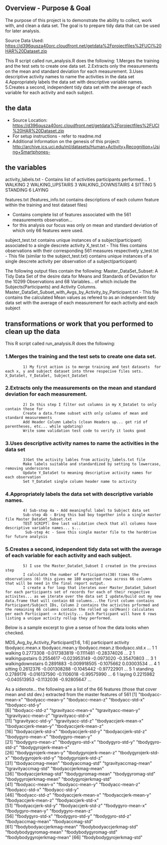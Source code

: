 
## Overview - Purpose & Goal
The purpose of this project is to demonstrate the ability to collect, work with, and clean a data set. 
The goal is to prepare tidy data that can be used for later analysis. 
 
Source Data Used: https://d396qusza40orc.cloudfront.net/getdata%2Fprojectfiles%2FUCI%20HAR%20Dataset.zip
 
This R script called run_analysis.R does the following:
  1.Merges the training and the test sets to create one data set.
  2.Extracts only the measurements on the mean and standard deviation for each measurement. 
  3.Uses descriptive activity names to name the activities in the data set
  4.Appropriately labels the data set with descriptive variable names. 
  5.Creates a second, independent tidy data set with the average of each variable for each activity and each subject. 




## the data
- Source Location: https://d396qusza40orc.cloudfront.net/getdata%2Fprojectfiles%2FUCI%20HAR%20Dataset.zip
- For setup instructions - refer to readme.md
- Additional Information on the genesis of this project: http://archive.ics.uci.edu/ml/datasets/Human+Activity+Recognition+Using+Smartphones- 

## the variables
activity_labels.txt - Contains list of activities participants performed...
  1 WALKING
  2 WALKING_UPSTAIRS
  3 WALKING_DOWNSTAIRS
  4 SITTING
  5 STANDING
  6 LAYING

features.txt (features_info.txt contains descriptions of each column feature within the training and test dataset files)
  - Contains complete list of features associated with the 561 measurements observation... 
  - for this analysis our focus was only on mean and standard deviation of which only 66 features were used.

subject_test.txt contains unique instances of a subject(participant) associated to a single descrete activity
X_test.txt - This files contains observations with their corresponding 561 measures respectively 
y_test.txt - This file (similar to the subject_test.txt) contains unique instances of a single descrete activity per observation of a subject(participant)

The following output files contain the following:
Master_DataSet_Subset: A Tidy Data Set of the desire data for Means and Standards of Deviation for the 10299 Observations and 68 Variables... of which include the Subjects(Participants) and Activity Columns. 
Master_DataSet_Subset_with_Avgs_by_Activity_by_Participant.txt - This file contains the calculated Mean values as refered to as an independent tidy data set with the average of each measurement for each activity and each subject


## transformations or work that you performed to clean up the data 

 This R script called run_analysis.R does the following:
###       1.Merges the training and the test sets to create one data set.
            1) My first action is to merge training and test datasets  for each x, y and subject dataset into three respecive files sets.  X_DataSet, Y_DataSet, Subject_DataSet
###     2.Extracts only the measurements on the mean and standard deviation for each measurement. 
            2) In this step I filter out columns in my X_DataSet to only contain those for 
            Create a data.frame subset with only columns of mean and standard measurements
            Add Header Column Labels (clean Headers up... get rid of parentheses, etc... while updating)
            Write some validation test code to verify it looks good
###     3.Uses descriptive activity names to name the activities in the data set
            3)Get the activity lables from activity_labels.txt file 
            Make labels suitable and standardized by setting to lowercase, removing underscores
            Update Y_DataSet to meaning descriptive activity names for each observation
            Set Y_DataSet single column header name to activity
            
###     4.Appropriately labels the data set with descriptive variable names. 
            4) Sub-step 4a - Add meaningful label to Subject data set  
            Sub-step 4b - Bring this bad boy together into a single master file Master_DataSet_Subset.txt
            TEST SCRIPT: One last validation check that all columns have descriptive variable names... s...
             Sub-step 4c - Save this single master file to the harddrive for future analysis
###     5.Creates a second, independent tidy data set with the average of each variable for each activity and each subject. 
            5) I use the Master_DataSet_Subset I created in the previous step
            I calculate the number of Participants(30) times the observations (6) this gives me 180 expected rows across 66 columns that will be need in the final report output. 
            I create a for loop that iterates over Master_DataSet_Subset for each participants set of records for each of their respective activites... as we iterate over the data set I update/build out my new data.frame that will contain 68 columns...the first column contains Participant/Subject IDs, Column 2 contains the activites prformed and the remaining 66 columns contain the rolled up colMean() calculates per each Participant -> Activity... Each Particpant will have 6 rows listing a unique activity rollup they performed.
            
Below is a sample excerpt to give a sense of how the data looks when checked.
            
 MDS_Avg_by_Activity_Participant[1:6, 1:6]
  participant          activity tbodyacc.mean.x tbodyacc.mean.y tbodyacc.mean.z tbodyacc.std.x ...
1           1           walking       0.2773308    -0.017383819      -0.1111481    -0.28374026 ...
2           1   walkingupstairs       0.2554617    -0.023953149      -0.0973020    -0.35470803 ...
3           1 walkingdownstairs       0.2891883    -0.009918505      -0.1075662     0.03003534 ...
4           1           sitting       0.2612376    -0.001308288      -0.1045442    -0.97722901 ...
5           1          standing       0.2789176    -0.016137590      -0.1106018    -0.99575990 ...
6           1            laying       0.2215982    -0.040513953      -0.1132036    -0.92805647 ...




As a sidenote... the following are a list of the 66 features (those that cover mean and std dev.) extracted from the master features of 561
[1] "tbodyacc-mean-x"           "tbodyacc-mean-y"           "tbodyacc-mean-z"           "tbodyacc-std-x"            "tbodyacc-std-y"           
 [6] "tbodyacc-std-z"            "tgravityacc-mean-x"        "tgravityacc-mean-y"        "tgravityacc-mean-z"        "tgravityacc-std-x"        
[11] "tgravityacc-std-y"         "tgravityacc-std-z"         "tbodyaccjerk-mean-x"       "tbodyaccjerk-mean-y"       "tbodyaccjerk-mean-z"      
[16] "tbodyaccjerk-std-x"        "tbodyaccjerk-std-y"        "tbodyaccjerk-std-z"        "tbodygyro-mean-x"          "tbodygyro-mean-y"         
[21] "tbodygyro-mean-z"          "tbodygyro-std-x"           "tbodygyro-std-y"           "tbodygyro-std-z"           "tbodygyrojerk-mean-x"     
[26] "tbodygyrojerk-mean-y"      "tbodygyrojerk-mean-z"      "tbodygyrojerk-std-x"       "tbodygyrojerk-std-y"       "tbodygyrojerk-std-z"      
[31] "tbodyaccmag-mean"          "tbodyaccmag-std"           "tgravityaccmag-mean"       "tgravityaccmag-std"        "tbodyaccjerkmag-mean"     
[36] "tbodyaccjerkmag-std"       "tbodygyromag-mean"         "tbodygyromag-std"          "tbodygyrojerkmag-mean"     "tbodygyrojerkmag-std"     
[41] "fbodyacc-mean-x"           "fbodyacc-mean-y"           "fbodyacc-mean-z"           "fbodyacc-std-x"            "fbodyacc-std-y"           
[46] "fbodyacc-std-z"            "fbodyaccjerk-mean-x"       "fbodyaccjerk-mean-y"       "fbodyaccjerk-mean-z"       "fbodyaccjerk-std-x"       
[51] "fbodyaccjerk-std-y"        "fbodyaccjerk-std-z"        "fbodygyro-mean-x"          "fbodygyro-mean-y"          "fbodygyro-mean-z"         
[56] "fbodygyro-std-x"           "fbodygyro-std-y"           "fbodygyro-std-z"           "fbodyaccmag-mean"          "fbodyaccmag-std"          
[61] "fbodybodyaccjerkmag-mean"  "fbodybodyaccjerkmag-std"   "fbodybodygyromag-mean"     "fbodybodygyromag-std"      "fbodybodygyrojerkmag-mean"
[66] "fbodybodygyrojerkmag-std" 

